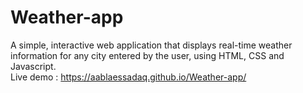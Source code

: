 # Weather-app
A simple, interactive web application that displays real-time weather information for any city entered by the user, using HTML, CSS and Javascript.  
Live demo : https://aablaessadaq.github.io/Weather-app/
